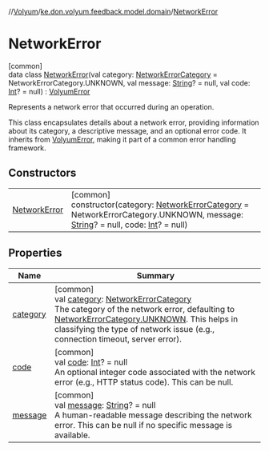 //[Volyum](../../../index.md)/[ke.don.volyum.feedback.model.domain](../index.md)/[NetworkError](index.md)

# NetworkError

[common]\
data class [NetworkError](index.md)(val category: [NetworkErrorCategory](../-network-error-category/index.md) = NetworkErrorCategory.UNKNOWN, val message: [String](https://kotlinlang.org/api/core/kotlin-stdlib/kotlin/-string/index.html)? = null, val code: [Int](https://kotlinlang.org/api/core/kotlin-stdlib/kotlin/-int/index.html)? = null) : [VolyumError](../-volyum-error/index.md)

Represents a network error that occurred during an operation.

This class encapsulates details about a network error, providing information about its category, a descriptive message, and an optional error code. It inherits from [VolyumError](../-volyum-error/index.md), making it part of a common error handling framework.

## Constructors

| | |
|---|---|
| [NetworkError](-network-error.md) | [common]<br>constructor(category: [NetworkErrorCategory](../-network-error-category/index.md) = NetworkErrorCategory.UNKNOWN, message: [String](https://kotlinlang.org/api/core/kotlin-stdlib/kotlin/-string/index.html)? = null, code: [Int](https://kotlinlang.org/api/core/kotlin-stdlib/kotlin/-int/index.html)? = null) |

## Properties

| Name | Summary |
|---|---|
| [category](category.md) | [common]<br>val [category](category.md): [NetworkErrorCategory](../-network-error-category/index.md)<br>The category of the network error, defaulting to [NetworkErrorCategory.UNKNOWN](../-network-error-category/-u-n-k-n-o-w-n/index.md).     This helps in classifying the type of network issue (e.g., connection timeout, server error). |
| [code](code.md) | [common]<br>val [code](code.md): [Int](https://kotlinlang.org/api/core/kotlin-stdlib/kotlin/-int/index.html)? = null<br>An optional integer code associated with the network error (e.g., HTTP status code). This can be null. |
| [message](message.md) | [common]<br>val [message](message.md): [String](https://kotlinlang.org/api/core/kotlin-stdlib/kotlin/-string/index.html)? = null<br>A human-readable message describing the network error. This can be null if no specific message is available. |